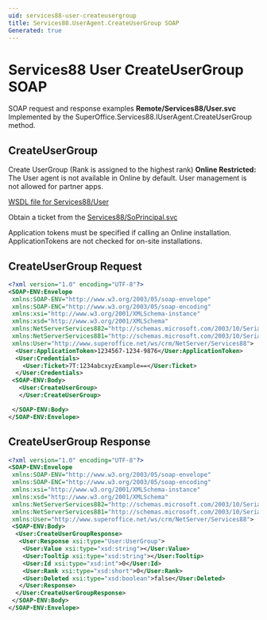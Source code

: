 ```yaml
---
uid: services88-user-createusergroup
title: Services88.UserAgent.CreateUserGroup SOAP
Generated: true
---
```


# Services88 User CreateUserGroup SOAP

SOAP request and response examples **Remote/Services88/User.svc**
Implemented by the <see cref="M:SuperOffice.Services88.IUserAgent.CreateUserGroup">SuperOffice.Services88.IUserAgent.CreateUserGroup</see> method.

## CreateUserGroup

Create UserGroup (Rank is assigned to the highest rank)
<para /><b>Online Restricted:</b> The User agent is not available in Online by default. User management is not allowed for partner apps.




[WSDL file for Services88/User](../Services88-User.md)

Obtain a ticket from the [Services88/SoPrincipal.svc](../SoPrincipal/index.md)

Application tokens must be specified if calling an Online installation. ApplicationTokens are not checked for on-site installations.

## CreateUserGroup Request

```xml
<?xml version="1.0" encoding="UTF-8"?>
<SOAP-ENV:Envelope
 xmlns:SOAP-ENV="http://www.w3.org/2003/05/soap-envelope"
 xmlns:SOAP-ENC="http://www.w3.org/2003/05/soap-encoding"
 xmlns:xsi="http://www.w3.org/2001/XMLSchema-instance"
 xmlns:xsd="http://www.w3.org/2001/XMLSchema"
 xmlns:NetServerServices882="http://schemas.microsoft.com/2003/10/Serialization/Arrays"
 xmlns:NetServerServices881="http://schemas.microsoft.com/2003/10/Serialization/"
 xmlns:User="http://www.superoffice.net/ws/crm/NetServer/Services88">
  <User:ApplicationToken>1234567-1234-9876</User:ApplicationToken>
  <User:Credentials>
    <User:Ticket>7T:1234abcxyzExample==</User:Ticket>
  </User:Credentials>
 <SOAP-ENV:Body>
   <User:CreateUserGroup>
   </User:CreateUserGroup>

 </SOAP-ENV:Body>
</SOAP-ENV:Envelope>

```


## CreateUserGroup Response

```xml
<?xml version="1.0" encoding="UTF-8"?>
<SOAP-ENV:Envelope
 xmlns:SOAP-ENV="http://www.w3.org/2003/05/soap-envelope"
 xmlns:SOAP-ENC="http://www.w3.org/2003/05/soap-encoding"
 xmlns:xsi="http://www.w3.org/2001/XMLSchema-instance"
 xmlns:xsd="http://www.w3.org/2001/XMLSchema"
 xmlns:NetServerServices882="http://schemas.microsoft.com/2003/10/Serialization/Arrays"
 xmlns:NetServerServices881="http://schemas.microsoft.com/2003/10/Serialization/"
 xmlns:User="http://www.superoffice.net/ws/crm/NetServer/Services88">
 <SOAP-ENV:Body>
  <User:CreateUserGroupResponse>
   <User:Response xsi:type="User:UserGroup">
    <User:Value xsi:type="xsd:string"></User:Value>
    <User:Tooltip xsi:type="xsd:string"></User:Tooltip>
    <User:Id xsi:type="xsd:int">0</User:Id>
    <User:Rank xsi:type="xsd:short">0</User:Rank>
    <User:Deleted xsi:type="xsd:boolean">false</User:Deleted>
   </User:Response>
  </User:CreateUserGroupResponse>
 </SOAP-ENV:Body>
</SOAP-ENV:Envelope>

```

